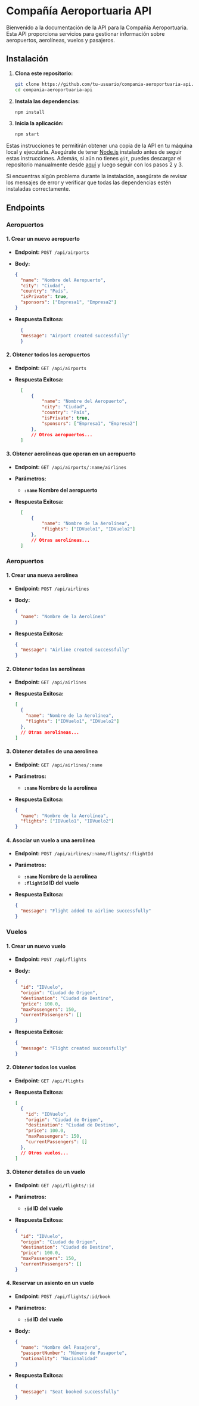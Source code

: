 # Compañía Aeroportuaria API

Bienvenido a la documentación de la API para la Compañía Aeroportuaria. Esta API proporciona servicios para gestionar información sobre aeropuertos, aerolíneas, vuelos y pasajeros.

## Instalación

1. **Clona este repositorio:**

    ```bash
    git clone https://github.com/tu-usuario/compania-aeroportuaria-api.git
    cd compania-aeroportuaria-api
    ```

2. **Instala las dependencias:**

    ```bash
    npm install
    ```

3. **Inicia la aplicación:**

    ```bash
    npm start
    ```

Estas instrucciones te permitirán obtener una copia de la API en tu máquina local y ejecutarla. Asegúrate de tener [Node.js](https://nodejs.org/) instalado antes de seguir estas instrucciones. Además, si aún no tienes `git`, puedes descargar el repositorio manualmente desde [aquí](https://github.com/tu-usuario/compania-aeroportuaria-api) y luego seguir con los pasos 2 y 3.

Si encuentras algún problema durante la instalación, asegúrate de revisar los mensajes de error y verificar que todas las dependencias estén instaladas correctamente.

## Endpoints

### Aeropuertos

#### 1. Crear un nuevo aeropuerto

- **Endpoint:** `POST /api/airports`

- **Body:**
  ```json
  {
    "name": "Nombre del Aeropuerto",
    "city": "Ciudad",
    "country": "País",
    "isPrivate": true,
    "sponsors": ["Empresa1", "Empresa2"]
  }

- **Respuesta Exitosa:**
  ```json
    {
    "message": "Airport created successfully"
    }

#### 2. Obtener todos los aeropuertos

- **Endpoint:** `GET /api/airports`

- **Respuesta Exitosa:**
  ```json
    [
        {
            "name": "Nombre del Aeropuerto",
            "city": "Ciudad",
            "country": "País",
            "isPrivate": true,
            "sponsors": ["Empresa1", "Empresa2"]
        },
        // Otros aeropuertos...
    ]

#### 3. Obtener aerolíneas que operan en un aeropuerto

- **Endpoint:** `GET /api/airports/:name/airlines`

- **Parámetros:**
    - **`:name` Nombre del aeropuerto**

- **Respuesta Exitosa:**
  ```json
    [
        {
            "name": "Nombre de la Aerolínea",
            "flights": ["IDVuelo1", "IDVuelo2"]
        },
        // Otras aerolíneas...
    ]

### Aeropuertos

#### 1. Crear una nueva aerolínea

- **Endpoint:** `POST /api/airlines`

- **Body:**
  ```json
  {
    "name": "Nombre de la Aerolínea"
  }

- **Respuesta Exitosa:**
  ```json
  {
    "message": "Airline created successfully"
  }

#### 2. Obtener todas las aerolíneas

- **Endpoint:** `GET /api/airlines`

- **Respuesta Exitosa:**
  ```json
  [
    {
      "name": "Nombre de la Aerolínea",
      "flights": ["IDVuelo1", "IDVuelo2"]
    },
    // Otras aerolíneas...
  ]

#### 3. Obtener detalles de una aerolínea

- **Endpoint:** `GET /api/airlines/:name`

- **Parámetros:**
    - **`:name` Nombre de la aerolínea**

- **Respuesta Exitosa:**
  ```json
  {
    "name": "Nombre de la Aerolínea",
    "flights": ["IDVuelo1", "IDVuelo2"]
  }

#### 4. Asociar un vuelo a una aerolínea

- **Endpoint:** `POST /api/airlines/:name/flights/:flightId`

- **Parámetros:**
    - **`:name` Nombre de la aerolínea**
    - **`:flightId` ID del vuelo**

- **Respuesta Exitosa:**
  ```json
  {
    "message": "Flight added to airline successfully"
  }

### Vuelos

#### 1. Crear un nuevo vuelo

- **Endpoint:** `POST /api/flights`

- **Body:**
  ```json
  {
    "id": "IDVuelo",
    "origin": "Ciudad de Origen",
    "destination": "Ciudad de Destino",
    "price": 100.0,
    "maxPassengers": 150,
    "currentPassengers": []
  }

- **Respuesta Exitosa:**
  ```json
  {
    "message": "Flight created successfully"
  }

#### 2. Obtener todos los vuelos

- **Endpoint:** `GET /api/flights`

- **Respuesta Exitosa:**
  ```json
  [
    {
      "id": "IDVuelo",
      "origin": "Ciudad de Origen",
      "destination": "Ciudad de Destino",
      "price": 100.0,
      "maxPassengers": 150,
      "currentPassengers": []
    },
    // Otros vuelos...
  ]

#### 3. Obtener detalles de un vuelo

- **Endpoint:** `GET /api/flights/:id`

- **Parámetros:**
    - **`:id` ID del vuelo**

- **Respuesta Exitosa:**
  ```json
  {
    "id": "IDVuelo",
    "origin": "Ciudad de Origen",
    "destination": "Ciudad de Destino",
    "price": 100.0,
    "maxPassengers": 150,
    "currentPassengers": []
  }

#### 4. Reservar un asiento en un vuelo

- **Endpoint:** `POST /api/flights/:id/book`

- **Parámetros:**
    - **`:id` ID del vuelo**

- **Body:**
  ```json
  {
    "name": "Nombre del Pasajero",
    "passportNumber": "Número de Pasaporte",
    "nationality": "Nacionalidad"
  }

- **Respuesta Exitosa:**
  ```json
  {
    "message": "Seat booked successfully"
  }
